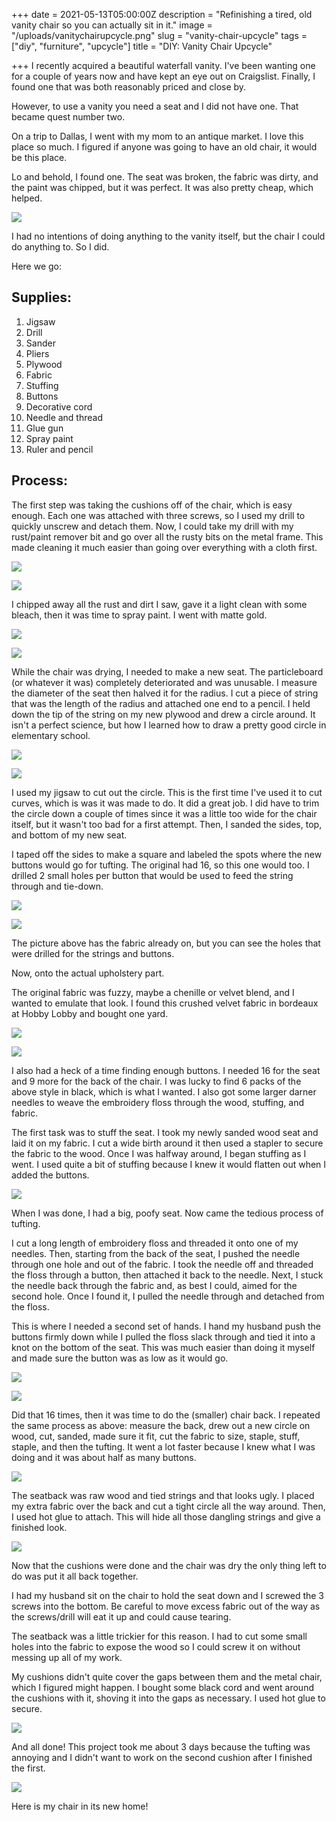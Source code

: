 +++
date = 2021-05-13T05:00:00Z
description = "Refinishing a tired, old vanity chair so you can actually sit in it."
image = "/uploads/vanitychairupcycle.png"
slug = "vanity-chair-upcycle"
tags = ["diy", "furniture", "upcycle"]
title = "DIY: Vanity Chair Upcycle"

+++
I recently acquired a beautiful waterfall vanity. I've been wanting one for a couple of years now and have kept an eye out on Craigslist. Finally, I found one that was both reasonably priced and close by.

However, to use a vanity you need a seat and I did not have one. That became quest number two.

On a trip to Dallas, I went with my mom to an antique market. I love this place so much. I figured if anyone was going to have an old chair, it would be this place.

Lo and behold, I found one. The seat was broken, the fabric was dirty, and the paint was chipped, but it was perfect. It was also pretty cheap, which helped.

![](/uploads/vanity_chair_upcycle.jpg)

I had no intentions of doing anything to the vanity itself, but the chair I could do anything to. So I did.

Here we go:

## Supplies:

 1. Jigsaw
 2. Drill
 3. Sander
 4. Pliers
 5. Plywood
 6. Fabric
 7. Stuffing
 8. Buttons
 9. Decorative cord
10. Needle and thread
11. Glue gun
12. Spray paint
13. Ruler and pencil

## Process:

The first step was taking the cushions off of the chair, which is easy enough. Each one was attached with three screws, so I used my drill to quickly unscrew and detach them. Now, I could take my drill with my rust/paint remover bit and go over all the rusty bits on the metal frame. This made cleaning it much easier than going over everything with a cloth first.

![](/uploads/vanity_chair_upcycle_1.jpg)

![](/uploads/vanity_chair_upcycle_2.jpg)

I chipped away all the rust and dirt I saw, gave it a light clean with some bleach, then it was time to spray paint. I went with matte gold.

![](/uploads/vanity_chair_upcycle_3.jpg)

![](/uploads/vanity_chair_upcycle_4.jpg)

While the chair was drying, I needed to make a new seat. The particleboard (or whatever it was) completely deteriorated and was unusable. I measure the diameter of the seat then halved it for the radius. I cut a piece of string that was the length of the radius and attached one end to a pencil. I held down the tip of the string on my new plywood and drew a circle around. It isn't a perfect science, but how I learned how to draw a pretty good circle in elementary school.

![](/uploads/vanity_chair_upcycle_5.jpg)

![](/uploads/vanity_chair_upcycle_6.jpg)

I used my jigsaw to cut out the circle. This is the first time I've used it to cut curves, which is was it was made to do. It did a great job. I did have to trim the circle down a couple of times since it was a little too wide for the chair itself, but it wasn't too bad for a first attempt. Then, I sanded the sides, top, and bottom of my new seat.

I taped off the sides to make a square and labeled the spots where the new buttons would go for tufting. The original had 16, so this one would too. I drilled 2 small holes per button that would be used to feed the string through and tie-down.

![](/uploads/vanity_chair_upcycle_7.jpg)

![](/uploads/vanity_chair_upcycle_11.jpg)

The picture above has the fabric already on, but you can see the holes that were drilled for the strings and buttons.

Now, onto the actual upholstery part.

The original fabric was fuzzy, maybe a chenille or velvet blend, and I wanted to emulate that look. I found this crushed velvet fabric in bordeaux at Hobby Lobby and bought one yard.

![](/uploads/vanity_chair_upcycle_8.jpg)

![](/uploads/vanity_chair_upcycle_9.jpg)

I also had a heck of a time finding enough buttons. I needed 16 for the seat and 9 more for the back of the chair. I was lucky to find 6 packs of the above style in black, which is what I wanted. I also got some larger darner needles to weave the embroidery floss through the wood, stuffing, and fabric.

The first task was to stuff the seat. I took my newly sanded wood seat and laid it on my fabric. I cut a wide birth around it then used a stapler to secure the fabric to the wood. Once I was halfway around, I began stuffing as I went. I used quite a bit of stuffing because I knew it would flatten out when I added the buttons.

![](/uploads/vanity_chair_upcycle_10.jpg)

When I was done, I had a big, poofy seat. Now came the tedious process of tufting.

I cut a long length of embroidery floss and threaded it onto one of my needles. Then, starting from the back of the seat, I pushed the needle through one hole and out of the fabric. I took the needle off and threaded the floss through a button, then attached it back to the needle. Next, I stuck the needle back through the fabric and, as best I could, aimed for the second hole. Once I found it, I pulled the needle through and detached from the floss.

This is where I needed a second set of hands. I hand my husband push the buttons firmly down while I pulled the floss slack through and tied it into a knot on the bottom of the seat. This was much easier than doing it myself and made sure the button was as low as it would go.

![](/uploads/vanity_chair_upcycle_13.jpg)

![](/uploads/vanity_chair_upcycle_12.jpg)

Did that 16 times, then it was time to do the (smaller) chair back. I repeated the same process as above: measure the back, drew out a new circle on wood, cut, sanded, made sure it fit, cut the fabric to size, staple, stuff, staple, and then the tufting. It went a lot faster because I knew what I was doing and it was about half as many buttons.

![](/uploads/vanity_chair_upcycle_14.jpg)

The seatback was raw wood and tied strings and that looks ugly. I placed my extra fabric over the back and cut a tight circle all the way around. Then, I used hot glue to attach. This will hide all those dangling strings and give a finished look.

![](/uploads/vanity_chair_upcycle_15.jpg)

Now that the cushions were done and the chair was dry the only thing left to do was put it all back together.

I had my husband sit on the chair to hold the seat down and I screwed the 3 screws into the bottom. Be careful to move excess fabric out of the way as the screws/drill will eat it up and could cause tearing.

The seatback was a little trickier for this reason. I had to cut some small holes into the fabric to expose the wood so I could screw it on without messing up all of my work.

My cushions didn't quite cover the gaps between them and the metal chair, which I figured might happen. I bought some black cord and went around the cushions with it, shoving it into the gaps as necessary. I used hot glue to secure.

![](/uploads/vanity_chair_upcycle_17.jpg)

And all done! This project took me about 3 days because the tufting was annoying and I didn't want to work on the second cushion after I finished the first.

![](/uploads/vanity_chair_upcycle_18.jpg)

Here is my chair in its new home!